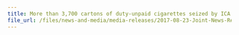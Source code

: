 ```yaml
---
title: More than 3,700 cartons of duty-unpaid cigarettes seized by ICA and Singapore Customs 
file_url: /files/news-and-media/media-releases/2017-08-23-Joint-News-Release.pdf
---
```

